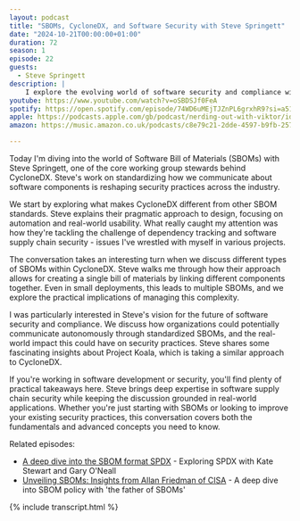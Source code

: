 ```yaml
---
layout: podcast
title: "SBOMs, CycloneDX, and Software Security with Steve Springett"
date: "2024-10-21T00:00:00+01:00"
duration: 72
season: 1
episode: 22
guests:
  - Steve Springett
description: |
    I explore the evolving world of software security and compliance with Steve Springett, diving into how SBOMs and CycloneDX are reshaping how we track and secure our software supply chains. We discuss practical approaches to implementing these tools and the real impact they're having on enterprise security.
youtube: https://www.youtube.com/watch?v=oSBDSJf0FeA
spotify: https://open.spotify.com/episode/74WD6uMEjTJZnPL6grxhR9?si=a51f89c310444f0c
apple: https://podcasts.apple.com/gb/podcast/nerding-out-with-viktor/id1722663295?i=1000673783333
amazon: https://music.amazon.co.uk/podcasts/c8e79c21-2dde-4597-b9fb-257ecbc2bf29/episodes/1fab0c8c-05d1-4cc8-b897-6b86b0619976/nerding-out-with-viktor-sboms-cyclonedx-and-software-security-with-steve-springett

---
```


Today I'm diving into the world of Software Bill of Materials (SBOMs) with Steve Springett, one of the core working group stewards behind CycloneDX. Steve's work on standardizing how we communicate about software components is reshaping security practices across the industry.

We start by exploring what makes CycloneDX different from other SBOM standards. Steve explains their pragmatic approach to design, focusing on automation and real-world usability. What really caught my attention was how they're tackling the challenge of dependency tracking and software supply chain security - issues I've wrestled with myself in various projects.

The conversation takes an interesting turn when we discuss different types of SBOMs within CycloneDX. Steve walks me through how their approach allows for creating a single bill of materials by linking different components together. Even in small deployments, this leads to multiple SBOMs, and we explore the practical implications of managing this complexity.

I was particularly interested in Steve's vision for the future of software security and compliance. We discuss how organizations could potentially communicate autonomously through standardized SBOMs, and the real-world impact this could have on security practices. Steve shares some fascinating insights about Project Koala, which is taking a similar approach to CycloneDX.

If you're working in software development or security, you'll find plenty of practical takeaways here. Steve brings deep expertise in software supply chain security while keeping the discussion grounded in real-world applications. Whether you're just starting with SBOMs or looking to improve your existing security practices, this conversation covers both the fundamentals and advanced concepts you need to know.

Related episodes:

- [A deep dive into the SBOM format SPDX](/podcast/S02E01) - Exploring SPDX with Kate Stewart and Gary O'Neall
- [Unveiling SBOMs: Insights from Allan Friedman of CISA](/podcast/S01E16) - A deep dive into SBOM policy with 'the father of SBOMs'

{% include transcript.html %}
